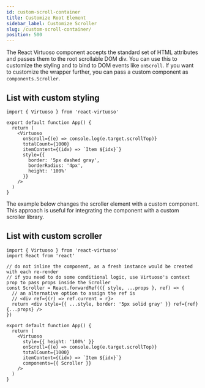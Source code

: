 ```yaml
---
id: custom-scroll-container
title: Customize Root Element
sidebar_label: Customize Scroller
slug: /custom-scroll-container/
position: 500
---
```


The React Virtuoso component accepts the standard set of HTML attributes and passes them to the root scrollable DOM div.
You can use this to customize the styling and to bind to DOM events like `onScroll`. If you want to customize the wrapper further, you can pass a custom component as `components.Scroller`.

## List with custom styling

```tsx live
import { Virtuoso } from 'react-virtuoso'

export default function App() {
  return (
    <Virtuoso
      onScroll={(e) => console.log(e.target.scrollTop)}
      totalCount={1000}
      itemContent={(idx) => `Item ${idx}`}
      style={{
        border: '5px dashed gray',
        borderRadius: '4px',
        height: '100%'
      }}
    />
  )
}
```

The example below changes the scroller element with a custom component. This approach is useful for integrating the component with a custom scroller library.

## List with custom scroller

```tsx live 
import { Virtuoso } from 'react-virtuoso'
import React from 'react'

// do not inline the component, as a fresh instance would be created with each re-render
// if you need to do some conditional logic, use Virtuoso's context prop to pass props inside the Scroller
const Scroller = React.forwardRef(({ style, ...props }, ref) => {
  // an alternative option to assign the ref is
  // <div ref={(r) => ref.current = r}>
  return <div style={{ ...style, border: '5px solid gray' }} ref={ref} {...props} />
})

export default function App() {
  return (
    <Virtuoso
      style={{ height: '100%' }}
      onScroll={(e) => console.log(e.target.scrollTop)}
      totalCount={1000}
      itemContent={(idx) => `Item ${idx}`}
      components={{ Scroller }}
    />
  )
}

 
```
